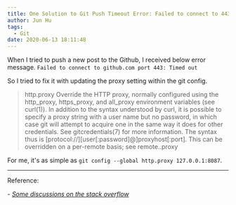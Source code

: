 ```yaml
---
title: One Solution to Git Push Timeout Error: Failed to connect to 443 port
author: Jun Hu
tags:
  - Git
date: 2020-06-13 18:11:48
---
```


When I tried to push a new post to the Github, I received below error message.
`Failed to connect to github.com port 443: Timed out`


<!-- more -->

So I tried to fix it with updating the proxy setting within the git config.

>http.proxy
Override the HTTP proxy, normally configured using the http_proxy, https_proxy, and all_proxy environment variables (see curl(1)). In addition to the syntax understood by curl, it is possible to specify a proxy string with a user name but no password, in which case git will attempt to acquire one in the same way it does for other credentials. See gitcredentials(7) for more information. The syntax thus is [protocol://][user[:password]@]proxyhost[:port]. This can be overridden on a per-remote basis; see remote.<name>.proxy

For me, it's as simple as `git config --global http.proxy 127.0.0.1:8087`.

---


Reference:


*- [Some discussions on the stack overflow](https://stackoverflow.com/questions/18356502/github-failed-to-connect-to-github-443-windows-failed-to-connect-to-github)*

